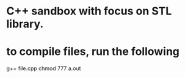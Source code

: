 # C++ sandbox with focus on STL library.
# to compile files, run the following
g++ file.cpp 
chmod 777 a.out
